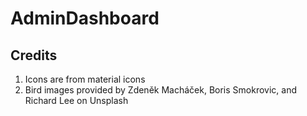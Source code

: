 # AdminDashboard

## Credits
1) Icons are from material icons
2) Bird images provided by Zdeněk Macháček, Boris Smokrovic, and Richard Lee on Unsplash

